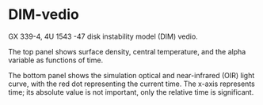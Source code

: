# DIM-vedio
GX 339-4, 4U 1543 -47 disk instability model (DIM) vedio.

The top panel shows surface density, central temperature, and the alpha variable as functions of time.

The bottom panel shows the simulation optical and near-infrared (OIR) light curve, with the red dot representing the current time. The x-axis represents time; its absolute value is not important, only the relative time is significant.
